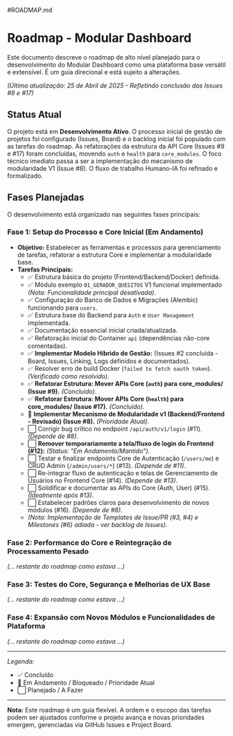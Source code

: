 #ROADMAP.md
# Roadmap - Modular Dashboard

Este documento descreve o roadmap de alto nível planejado para o desenvolvimento do Modular Dashboard como uma plataforma base versátil e extensível. É um guia direcional e está sujeito a alterações.

*(Última atualização: 25 de Abril de 2025 - Refletindo conclusão das Issues #9 e #17)*

## Status Atual

O projeto está em **Desenvolvimento Ativo**. O processo inicial de gestão de projetos foi configurado (Issues, Board) e o backlog inicial foi populado com as tarefas do roadmap. As refatorações da estrutura da API Core (Issues #9 e #17) foram concluídas, movendo `auth` e `health` para `core_modules`. O foco técnico imediato passa a ser a implementação do mecanismo de modularidade V1 (Issue #8). O fluxo de trabalho Humano-IA foi refinado e formalizado.

## Fases Planejadas

O desenvolvimento está organizado nas seguintes fases principais:

### Fase 1: Setup do Processo e Core Inicial (Em Andamento)

* **Objetivo:** Estabelecer as ferramentas e processos para gerenciamento de tarefas, refatorar a estrutura Core e implementar a modularidade base.
* **Tarefas Principais:**
    * ✅ Estrutura básica do projeto (Frontend/Backend/Docker) definida.
    * ✅ Módulo exemplo `01_GERADOR_QUESITOS` V1 funcional implementado *(Nota: Funcionalidade principal desativada)*.
    * ✅ Configuração do Banco de Dados e Migrações (Alembic) funcionando para `users`.
    * ✅ Estrutura base do Backend para `Auth` e `User Management` implementada.
    * ✅ Documentação essencial inicial criada/atualizada.
    * ✅ Refatoração inicial do Container `api` (dependências não-core comentadas).
    * ✅ **Implementar Modelo Híbrido de Gestão:** (Issues #2 concluída - Board, Issues, Linking, Logs definidos e documentados).
    * ✅ Resolver erro de build Docker (`failed to fetch oauth token`). *(Verificado como resolvido)*.
    * ✅ **Refatorar Estrutura: Mover APIs Core (`auth`) para core_modules/ (Issue #9).** *(Concluído)*.
    * ✅ **Refatorar Estrutura: Mover APIs Core (`health`) para core_modules/ (Issue #17).** *(Concluído)*.
    * 🚧 **Implementar Mecanismo de Modularidade v1 (Backend/Frontend - Revisado) (Issue #8).** *(Prioridade Atual)*.
    * ⬜ Corrigir bug crítico no endpoint `/api/auth/v1/login` (#11). *(Depende de #8)*.
    * ⬜ **Remover temporariamente a tela/fluxo de login do Frontend (#12):** *(Status: "Em Andamento/Mantido")*.
    * ⬜ Testar e finalizar endpoints Core de Autenticação (`/users/me`) e CRUD Admin (`/admin/users/*`) (#13). *(Depende de #11)*.
    * ⬜ Re-integrar fluxo de autenticação e telas de Gerenciamento de Usuários no Frontend Core (#14). *(Depende de #13)*.
    * ⬜ Solidificar e documentar as APIs do Core (Auth, User) (#15). *(Idealmente após #13)*.
    * ⬜ Estabelecer padrões claros para desenvolvimento de novos módulos (#16). *(Depende de #8)*.
    * *(Nota: Implementação de Templates de Issue/PR (#3, #4) e Milestones (#6) adiada - ver backlog de Issues)*.

### Fase 2: Performance do Core e Reintegração de Processamento Pesado
*(... restante do roadmap como estava ...)*
### Fase 3: Testes do Core, Segurança e Melhorias de UX Base
*(... restante do roadmap como estava ...)*
### Fase 4: Expansão com Novos Módulos e Funcionalidades de Plataforma
*(... restante do roadmap como estava ...)*

---
*Legenda:*
* ✅ Concluído
* 🚧 Em Andamento / Bloqueado / Prioridade Atual
* ⬜ Planejado / A Fazer
---

**Nota:** Este roadmap é um guia flexível. A ordem e o escopo das tarefas podem ser ajustados conforme o projeto avança e novas prioridades emergem, gerenciadas via GitHub Issues e Project Board.